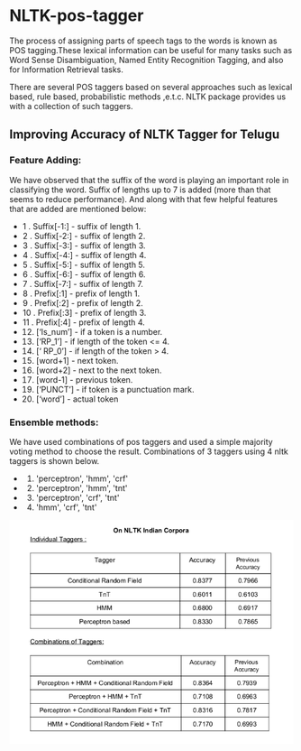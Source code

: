 # NLTK-pos-tagger

The process of assigning parts of speech tags to the words is known as POS
tagging.These lexical
information can be useful for many tasks such as Word Sense Disambiguation,
Named Entity Recognition Tagging, and also for Information Retrieval tasks.

There are several POS taggers based on several approaches
such as lexical based, rule based, probabilistic methods ,e.t.c. NLTK package
provides us with a collection of such taggers.

## Improving Accuracy of NLTK Tagger for Telugu
### Feature Adding:
We have observed that the suffix of the word is playing an
important role in classifying the word. Suffix of lengths up to 7 is added (more than
that seems to reduce performance). And along with that few helpful features that are
added are mentioned below:
* 1 . Suffix[-1:] - suffix of length 1.
* 2 . Suffix[-2:] - suffix of length 2.
* 3 . Suffix[-3:] - suffix of length 3.
* 4 . Suffix[-4:] - suffix of length 4.
* 5 . Suffix[-5:] - suffix of length 5.
* 6 . Suffix[-6:] - suffix of length 6.
* 7 . Suffix[-7:] - suffix of length 7.
* 8 . Prefix[:1] - prefix of length 1.
* 9 . Prefix[:2] - prefix of length 2.
* 10 . Prefix[:3] - prefix of length 3.
* 11 . Prefix[:4] - prefix of length 4.
* 12. [‘Is_num’] - if a token is a number.
* 13. [‘RP_1’] - if length of the token <= 4.
* 14. [‘ RP_0’] - if length of the token > 4.
* 15. [word+1] - next token.
* 16. [word+2] - next to the next token.
* 17. [word-1] - previous token.
* 19. [‘PUNCT’] - if token is a punctuation mark.
* 20. [‘word’] - actual token

### Ensemble methods:
We have used combinations of pos taggers and used a simple
majority voting method to choose the result. Combinations of 3 taggers using 4 nltk
taggers is shown below.
* 1. 'perceptron', 'hmm', 'crf'
* 2. 'perceptron', 'hmm', 'tnt'
* 3. 'perceptron', 'crf', 'tnt'
* 4. 'hmm', 'crf', 'tnt'


![Results](results.png)
